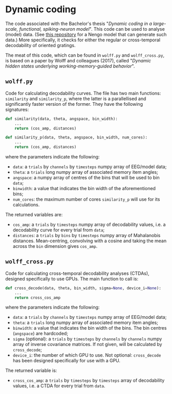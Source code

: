 # Dynamic coding

The code associated with the Bachelor's thesis "_Dynamic coding in a large-scale, functional, spiking-neuron model_". This code can be used to analyse (model) data. (See [this repository](https://github.com/ChielWijs/Dynamic-Coding-in-Working-Memory) for a Nengo model that can generate such data.) More specifically, it checks for either the regular or cross-temporal decodability of oriented gratings.

The meat of this code, which can be found in `wolff.py` and `wolff_cross.py`, is based on a paper by Wolff and colleagues (2017), called "_Dynamic hidden states underlying working-memory-guided behavior_".

## `wolff.py`

Code for calculating decodability curves. The file has two main functions: `similarity` and `similarity_p`, where the latter is a parallellised and significantly faster version of the former. They have the following signatures:

```python
def similarity(data, theta, angspace, bin_width):
    ...
    return (cos_amp, distances)

def similarity_p(data, theta, angspace, bin_width, num_cores):
    ...
    return (cos_amp, distances)
```

where the parameters indicate the following:

* `data`: a `trials` by `channels` by `timesteps` numpy array of EEG/model data;
* `theta`: a `trials` long numpy array of associated memory item angles;
* `angspace`: a numpy array of centres of the bins that will be used to bin `data`;
* `binwidth`: a value that indicates the bin width of the aforementioned bins;
* `num_cores`: the maximum number of cores `similarity_p` will use for its calculations.

The returned variables are:

* `cos_amp`: a `trials` by `timesteps` numpy array of decodability values, i.e. a decodability curve for every trial from `data`;
* `distances`: a `trials` by `bins` by `timesteps` numpy array of Mahalanobis distances. Mean-centring, convolving with a cosine and taking the mean across the `bin` dimension gives `cos_amp`.

## `wolff_cross.py`

Code for calculating cross-temporal decodability analyses (CTDAs), designed specifically to use GPUs. The main function to call is:

```python
def cross_decode(data, theta, bin_width, sigma=None, device_i=None):
    ...
    return cross_cos_amp
```

where the parameters indicate the following:

* `data`: a `trials` by `channels` by `timesteps` numpy array of EEG/model data;
* `theta`: a `trials` long numpy array of associated memory item angles;
* `binwidth`: a value that indicates the bin width of the bins. The bin centres (`angspace`) are hardcoded;
* `sigma` (optional): a `trials` by `timesteps` by `channels` by `channels` numpy array of inverse covariance matrices. If not given, will be calculated by `cross_decode`;
* `device_i`: the number of which GPU to use. Not optional: `cross_decode` has been designed specifically for use with a GPU.

The returned variable is:

* `cross_cos_amp`: a `trials` by `timesteps` by `timesteps` array of decodability values, i.e. a CTDA for every trial from `data`.
